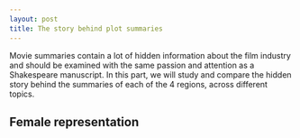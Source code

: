 ```yaml
---
layout: post
title: The story behind plot summaries
---
```


Movie summaries contain a lot of hidden information about the film industry and should be examined with the same passion and attention as a Shakespeare manuscript. 
In this part, we will study and compare the hidden story behind the summaries of each of the 4 regions, across different topics.

## Female representation

<html lang="en">
<head>
    <meta charset="UTF-8">
    <meta name="viewport" content="width=device-width, initial-scale=1.0">
    <title>Interactive Image Selector</title>
    <style>
        #imageContainer {
            text-align: center;
            margin-top: 20px;
        }

        .hidden {
            display: none;
        }
    </style>
</head>
<body>

<div id="imageContainer">
    <img id="Asia" src="images/flore.jpg" alt="Image 1" class="hidden">
    <img id="Europe" src="images/flore.jpg" alt="Image 2" class="hidden">
    <img id="India" src="images/flore.jpg" alt="Image 3" class="hidden">
    <img id="NorthernAmerica" src="images/flore.jpg" alt="Image 4" class="hidden">

    <label for="imageSelector">Select Image: </label>
    <select id="imageSelector" onchange="showSelectedImage()">
        <option value="Asia">Asia</option>
        <option value="Europe">Europe</option>
        <option value="India">India</option>
        <option value="NorthernAmerica">Northern America</option>
    </select>
</div>

<script>
    function showSelectedImage() {
        // Hide all images
        var images = document.querySelectorAll('img');
        images.forEach(function (image) {
            image.classList.add('hidden');
        });

        // Show the selected image
        var selectedImageId = document.getElementById('imageSelector').value;
        var selectedImage = document.getElementById(selectedImageId);
        if (selectedImage) {
            selectedImage.classList.remove('hidden');
        }
    }
</script>

</body>
</html>
